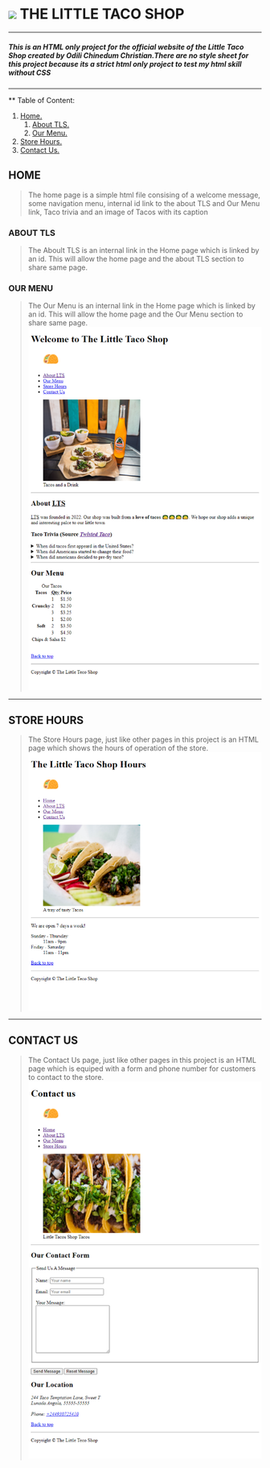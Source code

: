 # ![](image/favicon.ico) THE LITTLE TACO SHOP
---
##### *This is an HTML only project for the official website of the Little Taco Shop created by Odili Chinedum Christian.There are no style sheet for this project because its a strict html only project to test my html skill without CSS*
---
** Table of Content:
1. [Home.](home)
    1. [About TLS.](taco#about-tls)
    1. [Our Menu.](taco#our-menu)
1. [Store Hours.](taco#store-hours)
1. [Contact Us.](taco#contact-us)
##  HOME
> The home page is a simple html file consising of a welcome message, some navigation menu, internal id link to the about TLS and Our Menu link, Taco trivia and an image of Tacos with its caption
### ABOUT TLS
> The Aboult TLS is an internal link in the Home page which is linked by an id. This will allow the home page and the about TLS section to share same page.
### OUR MENU
> The Our Menu is an internal link in the Home page which is linked by an id. This will allow the home page and the Our Menu section to share same page.
![Image of Home Page](image/home.png)
---
## STORE HOURS
> The Store Hours page, just like other pages in this project is an HTML page which shows the hours of operation of the store.
![Image of Hours](image/hours.png)
---
## CONTACT US
> The Contact Us page, just like other pages in this project is an HTML page which is equiped with a form and phone number for customers to contact to the store.
![Image of Contact Us](image/contact.png)